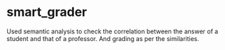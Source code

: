 # smart_grader
Used semantic analysis to check the correlation between the answer of a student and that of a professor. And grading as per the similarities.
